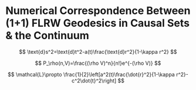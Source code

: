 # Numerical Correspondence Between (1+1) FLRW Geodesics in Causal Sets & the Continuum
$$
\text{d}s^2=\text{d}t^2-a(t)\frac{\text{d}r^2}{1-\kappa r^2}
$$

$$
P_\rho(n,V)=\frac{(\rho V)^n}{n!}e^{-(\rho V)}
$$

$$
\mathcal{L}\propto \frac{1}{2}\left[a^2(t)\frac{\dot{r}^2}{1-\kappa r^2}-c^2\dot{t}^2\right]
$$
